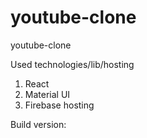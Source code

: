 # youtube-clone
youtube-clone

Used technologies/lib/hosting

1) React
2) Material UI
3) Firebase hosting


Build version:
